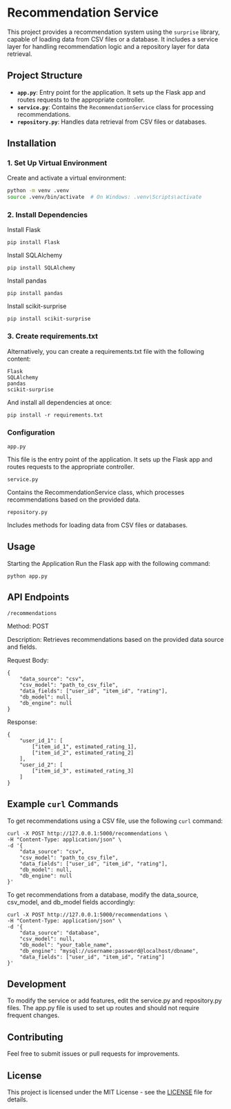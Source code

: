 # Recommendation Service

This project provides a recommendation system using the `surprise` library, capable of loading data from CSV files or a database. It includes a service layer for handling recommendation logic and a repository layer for data retrieval.

## Project Structure

- **`app.py`**: Entry point for the application. It sets up the Flask app and routes requests to the appropriate controller.
- **`service.py`**: Contains the `RecommendationService` class for processing recommendations.
- **`repository.py`**: Handles data retrieval from CSV files or databases.

## Installation

### 1. Set Up Virtual Environment

Create and activate a virtual environment:

```bash
python -m venv .venv
source .venv/bin/activate  # On Windows: .venv\Scripts\activate
```

### 2. Install Dependencies

Install Flask

```
pip install Flask
```

Install SQLAlchemy

```
pip install SQLAlchemy
```

Install pandas

```
pip install pandas
```

Install scikit-surprise

```
pip install scikit-surprise
```

### 3. Create requirements.txt

Alternatively, you can create a requirements.txt file with the following content:

```
Flask
SQLAlchemy
pandas
scikit-surprise
```
And install all dependencies at once:
```
pip install -r requirements.txt
```

### Configuration

`app.py`

This file is the entry point of the application. It sets up the Flask app and routes requests to the appropriate controller.

`service.py`

Contains the RecommendationService class, which processes recommendations based on the provided data.

`repository.py`

Includes methods for loading data from CSV files or databases.

## Usage

Starting the Application
Run the Flask app with the following command:

```
python app.py
```

## API Endpoints

`/recommendations`

Method: POST

Description: Retrieves recommendations based on the provided data source and fields.

Request Body:
```
{
    "data_source": "csv",
    "csv_model": "path_to_csv_file",
    "data_fields": ["user_id", "item_id", "rating"],
    "db_model": null,
    "db_engine": null
}
```
Response:
```
{
    "user_id_1": [
        ["item_id_1", estimated_rating_1],
        ["item_id_2", estimated_rating_2]
    ],
    "user_id_2": [
        ["item_id_3", estimated_rating_3]
    ]
}
```

## Example `curl` Commands

To get recommendations using a CSV file, use the following `curl` command:
```
curl -X POST http://127.0.0.1:5000/recommendations \
-H "Content-Type: application/json" \
-d '{
    "data_source": "csv",
    "csv_model": "path_to_csv_file",
    "data_fields": ["user_id", "item_id", "rating"],
    "db_model": null,
    "db_engine": null
}'
```
To get recommendations from a database, modify the data_source, csv_model, and db_model fields accordingly:
```
curl -X POST http://127.0.0.1:5000/recommendations \
-H "Content-Type: application/json" \
-d '{
    "data_source": "database",
    "csv_model": null,
    "db_model": "your_table_name",
    "db_engine": "mysql://username:password@localhost/dbname",
    "data_fields": ["user_id", "item_id", "rating"]
}'
```

## Development

To modify the service or add features, edit the service.py and repository.py files. The app.py file is used to set up routes and should not require frequent changes.

## Contributing

Feel free to submit issues or pull requests for improvements.

## License

This project is licensed under the MIT License - see the [LICENSE](LICENSE) file for details.
